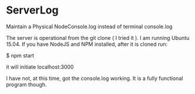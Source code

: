 # ServerLog
Maintain a Physical NodeConsole.log instead of terminal console.log

The server is operational from the git clone ( I tried it ). I am running Ubuntu 15.04. If you have NodeJS and NPM installed,
after it is cloned run:  


$ npm start   

it will initiate localhost:3000  

I have not, at this time, got the console.log working. It is a fully functional program though. 
